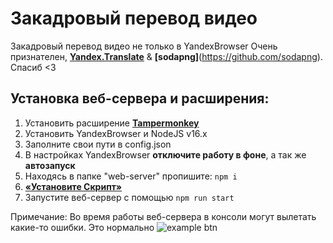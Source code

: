 # Закадровый перевод видео

Закадровый перевод видео не только в YandexBrowser
Очень признателен, **[Yandex.Translate](https://translate.yandex.ru/)** & **[sodapng]**(https://github.com/sodapng). Спасиб <3

## Установка веб-сервера и расширения:

1. Установить расширение **[Tampermonkey](https://violentmonkey.github.io/get-it/)**
2. Установить YandexBrowser и NodeJS v16.x
3. Заполните свои пути в config.json
4. В настройках YandexBrowser **отключите работу в фоне**, а так же **автозапуск**
5. Находясь в папке "web-server" пропишите: ```npm i```
6. **[«Установите Скрипт»](https://raw.githubusercontent.com/ilyhalight/voice-over-translation/master/vot.user.js)**
7. Запустите веб-сервер с помощью ```npm run start```

Примечание: Во время работы веб-сервера в консоли могут вылетать какие-то ошибки. Это нормально
![example btn](https://github.com/ilyhalight/voice-over-translation/blob/master/example.png "btn")
